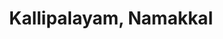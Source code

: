 ---
title: Kallipalayam, Namakkal
url: /kallipalayam-namakkal/
latitude: 11.081
longitude: 77.952
---